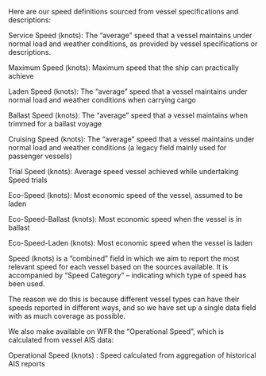 Here are our speed definitions sourced from vessel specifications and descriptions:

 

Service Speed (knots): The “average” speed that a vessel maintains under normal load and weather conditions, as provided by vessel specifications or descriptions.

Maximum Speed (knots): Maximum speed that the ship can practically achieve

Laden Speed (knots): The “average” speed that a vessel maintains under normal load and weather conditions when carrying cargo

Ballast Speed (knots): The “average” speed that a vessel maintains when trimmed for a ballast voyage

Cruising Speed (knots): The “average” speed that a vessel maintains under normal load and weather conditions (a legacy field mainly used for passenger vessels)

Trial Speed (knots): Average speed vessel achieved while undertaking Speed trials

Eco-Speed (knots): Most economic speed of the vessel, assumed to be laden

Eco-Speed-Ballast (knots): Most economic speed when the vessel is in ballast

Eco-Speed-Laden (knots): Most economic speed when the vessel is laden

 

Speed (knots) is a “combined” field in which we aim to report the most relevant speed for each vessel based on the sources available. It is accompanied by “Speed Category” – indicating which type of speed has been used.

 

The reason we do this is because different vessel types can have their speeds reported in different ways, and so we have set up a single data field with as much coverage as possible.

We also make available on WFR the “Operational Speed”, which is calculated from vessel AIS data:

 

Operational Speed (knots) : Speed calculated from aggregation of historical AIS reports
